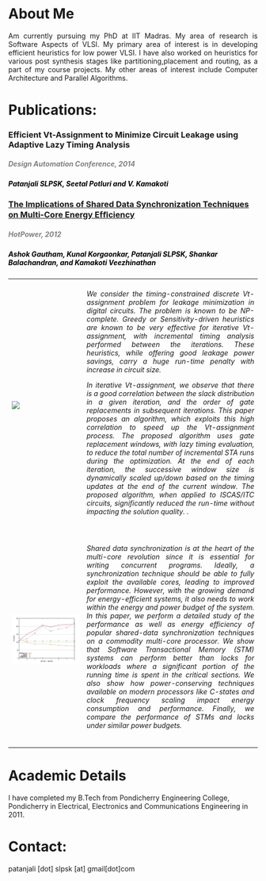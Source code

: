 # About Me
<div style = "text-align: justify">
Am currently pursuing my PhD at IIT Madras. My area of research is Software Aspects of VLSI.
My primary area of interest is in developing efficient heuristics for low power VLSI.
I have also worked on heuristics for various post synthesis stages like partitioning,placement and routing,
as a part of my course projects. My other areas of interest include Computer Architecture and Parallel Algorithms.
</div>

# Publications:
   <table width="100%" align="center" border="0" cellspacing="0">
   <tr text-align="justify"><h3>Efficient Vt-Assignment to Minimize Circuit Leakage using Adaptive Lazy Timing Analysis</h3><font color="grey"><h5><i><b>  Design Automation Conference, 2014 </b></i></h5></font>
   <font color="black"><h5> Patanjali SLPSK, Seetal Potluri and V. Kamakoti</h5></font>

   </tr>
    <tr>
      <td width="30%">
      <img src='diag2.png'>         
      </td>
      <td valign="top" width="70%"> 
        <div style = "text-align: justify"> <h6>We consider the timing-constrained discrete Vt-assignment problem for leakage minimization in digital circuits. The problem is known to be NP-complete. Greedy or Sensitivity-driven heuristics are known to be very effective for iterative Vt-assignment, with incremental timing analysis performed between the iterations. These heuristics, while offering good leakage power savings, carry a huge run-time penalty with increase in circuit size.

In iterative Vt-assignment, we observe that there is a good correlation between the slack distribution in a given iteration, and the order of gate replacements in subsequent iterations. This paper proposes an algorithm, which exploits this high correlation to speed up the Vt-assignment process. The proposed algorithm uses gate replacement windows, with lazy timing evaluation, to reduce the total number of incremental STA runs during the optimization. At the end of each iteration, the successive window size is dynamically scaled up/down based on the timing updates at the end of the current window. The proposed algorithm, when applied to ISCAS/ITC circuits, significantly reduced the run-time without impacting the solution quality.
. </h6></div></tr>
             
   <tr text-align="justify"><a href="https://www.usenix.org/conference/hotpower12/workshop-program/presentation/gautham"><h3>The Implications of Shared Data Synchronization Techniques on Multi-Core Energy Efﬁciency</h3></a><font color="grey"><h5><i><b> HotPower, 2012 </b></i></h5></font>
   <font color="black"><h5> Ashok Gautham, Kunal Korgaonkar, Patanjali SLPSK, Shankar Balachandran, and Kamakoti Veezhinathan</h5></font>

   </tr>
    <tr>
      <td width="30%">
      <img src='diag1.png'>         
      </td>
      <td valign="top" width="70%"> 
        <div style = "text-align: justify"> <h6> Shared data synchronization is at the heart of the multi-core revolution since it is essential for writing concurrent programs. Ideally, a synchronization technique should be able to fully exploit the available cores, leading to improved performance. However, with the growing demand for energy-efficient systems, it also needs to work within the energy and power budget of the system. In this paper, we perform a detailed study of the performance as well as energy efficiency of popular shared-data synchronization techniques on a commodity multi-core processor. We show that Software Transactional Memory (STM) systems can perform better than locks for workloads where a significant portion of the running time is spent in the critical sections. We also show how power-conserving techniques available on modern processors like C-states and clock frequency scaling impact energy consumption and performance. Finally, we compare the performance of STMs and locks under similar power budgets. </h6></div></tr>
   </table>

# Academic Details
I have completed my B.Tech from Pondicherry Engineering College, Pondicherry in Electrical, Electronics and Communications Engineering in 2011.

# Contact:
patanjali [dot] slpsk [at] gmail[dot]com
